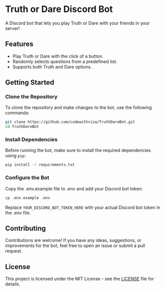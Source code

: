 # Truth or Dare Discord Bot

A Discord bot that lets you play Truth or Dare with your friends in your server!

## Features

- Play Truth or Dare with the click of a button.
- Randomly selects questions from a predefined list.
- Supports both Truth and Dare options.

## Getting Started

### Clone the Repository

To clone the repository and make changes to the bot, use the following commands:

```bash
git clone https://github.com/codewithriza/TruthDareBot.git
cd TruthDareBot
```
### Install Dependencies

Before running the bot, make sure to install the required dependencies using `pip`:

```bash
pip install -r requirements.txt
```

### Configure the Bot
Copy the .env.example file to .env and add your Discord bot token:
```bash
cp .env.example .env
```
Replace `YOUR_DISCORD_BOT_TOKEN_HERE` with your actual Discord bot token in the .env file.


## Contributing
Contributions are welcome! If you have any ideas, suggestions, or improvements for the bot, feel free to open an issue or submit a pull request.

## License

This project is licensed under the MIT License - see the [LICENSE](LICENSE) file for details.
